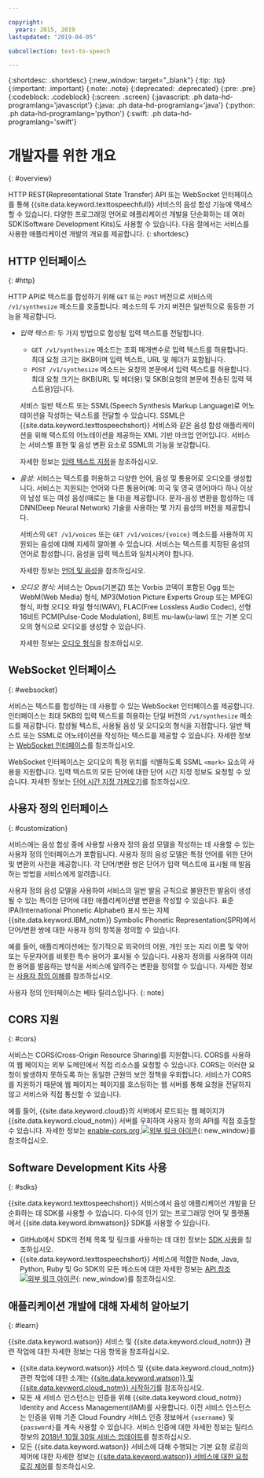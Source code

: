 ```yaml
---

copyright:
  years: 2015, 2019
lastupdated: "2019-04-05"

subcollection: text-to-speech

---
```


{:shortdesc: .shortdesc}
{:new_window: target="_blank"}
{:tip: .tip}
{:important: .important}
{:note: .note}
{:deprecated: .deprecated}
{:pre: .pre}
{:codeblock: .codeblock}
{:screen: .screen}
{:javascript: .ph data-hd-programlang='javascript'}
{:java: .ph data-hd-programlang='java'}
{:python: .ph data-hd-programlang='python'}
{:swift: .ph data-hd-programlang='swift'}

# 개발자를 위한 개요
{: #overview}

HTTP REST(Representational State Transfer) API 또는 WebSocket 인터페이스를 통해 {{site.data.keyword.texttospeechfull}} 서비스의 음성 합성 기능에 액세스할 수 있습니다. 다양한 프로그래밍 언어로 애플리케이션 개발을 단순화하는 데 여러 SDK(Software Development Kits)도 사용할 수 있습니다. 다음 절에서는 서비스를 사용한 애플리케이션 개발의 개요를 제공합니다.
{: shortdesc}

## HTTP 인터페이스
{: #http}

HTTP API로 텍스트를 합성하기 위해 `GET` 또는 `POST` 버전으로 서비스의 `/v1/synthesize` 메소드를 호출합니다. 메소드의 두 가지 버전은 일반적으로 동등한 기능을 제공합니다. 

-   *입력 텍스트:* 두 가지 방법으로 합성될 입력 텍스트를 전달합니다. 
    -   `GET /v1/synthesize` 메소드는 조회 매개변수로 입력 텍스트를 허용합니다. 최대 요청 크기는 8KB이며 입력 텍스트, URL 및 헤더가 포함됩니다. 
    -   `POST /v1/synthesize` 메소드는 요청의 본문에서 입력 텍스트를 허용합니다. 최대 요청 크기는 8KB(URL 및 헤더용) 및 5KB(요청의 본문에 전송된 입력 텍스트용)입니다. 

    서비스 일반 텍스트 또는 SSML(Speech Synthesis Markup Language)로 어노테이션을 작성하는 텍스트를 전달할 수 있습니다. SSML은 {{site.data.keyword.texttospeechshort}} 서비스와 같은 음성 합성 애플리케이션을 위해 텍스트의 어노테이션을 제공하는 XML 기반 마크업 언어입니다. 서비스는 서비스별 표현 및 음성 변환 요소로 SSML의 기능을 보강합니다. 

    자세한 정보는 [입력 텍스트 지정](/docs/services/text-to-speech/http.html#input)을 참조하십시오.
-   *음성:* 서비스는 텍스트를 허용하고 다양한 언어, 음성 및 통용어로 오디오를 생성합니다. 서비스는 지원되는 언어와 다른 통용어(예: 미국 및 영국 영어)마다 하나 이상의 남성 또는 여성 음성(때로는 둘 다)을 제공합니다. 문자-음성 변환을 합성하는 데 DNN(Deep Neural Network) 기술을 사용하는 몇 가지 음성의 버전을 제공합니다. 

    서비스의 `GET /v1/voices` 또는 `GET /v1/voices/{voice}` 메소드를 사용하여 지원되는 음성에 대해 지세히 알아볼 수 있습니다. 서비스는 텍스트를 지정된 음성의 언어로 합성합니다. 음성을 입력 텍스트와 일치시켜야 합니다. 

    자세한 정보는 [언어 및 음성](/docs/services/text-to-speech/voices.html)을 참조하십시오.
-   *오디오 형식:* 서비스는 Opus(기본값) 또는 Vorbis 코덱이 포함된 Ogg 또는 WebM(Web Media) 형식, MP3(Motion Picture Experts Group 또는 MPEG) 형식, 파형 오디오 파일 형식(WAV), FLAC(Free Lossless Audio Codec), 선형 16비트 PCM(Pulse-Code Modulation), 8비트 mu-law(u-law) 또는 기본 오디오의 형식으로 오디오를 생성할 수 있습니다. 

    자세한 정보는 [오디오 형식](/docs/services/text-to-speech/audio-formats.html)을 참조하십시오.

## WebSocket 인터페이스
{: #websocket}

서비스는 텍스트를 합성하는 데 사용할 수 있는 WebSocket 인터페이스를 제공합니다. 인터페이스는 최대 5KB의 입력 텍스트를 허용하는 단일 버전의 `/v1/synthesize` 메소드를 제공합니다. 합성될 텍스트, 사용될 음성 및 오디오의 형식을 지정합니다. 일반 텍스트 또는 SSML로 어노테이션을 작성하는 텍스트를 제공할 수 있습니다. 자세한 정보는 [WebSocket 인터페이스](/docs/services/text-to-speech/websockets.html)를 참조하십시오.

WebSocket 인터페이스는 오디오의 특정 위치를 식별하도록 SSML `<mark>` 요소의 사용을 지원합니다. 입력 텍스트의 모든 단어에 대한 단어 시간 지정 정보도 요청할 수 있습니다. 자세한 정보는 [단어 시간 지정 가져오기](/docs/services/text-to-speech/word-timing.html)를 참조하십시오.

## 사용자 정의 인터페이스
{: #customization}

서비스에는 음성 합성 중에 사용할 사용자 정의 음성 모델을 작성하는 데 사용할 수 있는 사용자 정의 인터페이스가 포함됩니다. 사용자 정의 음성 모델은 특정 언어를 위한 단어 및 변환의 사전을 제공합니다. 각 단어/변환 쌍은 단어가 입력 텍스트에 표시될 때 발음하는 방법을 서비스에게 알려줍니다. 

사용자 정의 음성 모델을 사용하여 서비스의 일반 발음 규칙으로 불완전한 발음이 생성될 수 있는 특이한 단어에 대한 애플리케이션별 변환을 작성할 수 있습니다. 표준 IPA(International Phonetic Alphabet) 표시 또는 자체 {{site.data.keyword.IBM_notm}} Symbolic Phonetic Representation(SPR)에서 단어/변환 쌍에 대한 사용자 정의 항목을 정의할 수 있습니다. 

예를 들어, 애플리케이션에는 정기적으로 외국어의 어원, 개인 또는 지리 이름 및 약어 또는 두문자어를 비롯한 특수 용어가 표시될 수 있습니다. 사용자 정의를 사용하여 이러한 용어를 발음하는 방식을 서비스에 알려주는 변환을 정의할 수 있습니다. 자세한 정보는 [사용자 정의 이해](/docs/services/text-to-speech/custom-intro.html)를 참조하십시오.

사용자 정의 인터페이스는 베타 릴리스입니다.
{: note}

## CORS 지원
{: #cors}

서비스는 CORS(Cross-Origin Resource Sharing)를 지원합니다. CORS를 사용하여 웹 페이지는 외부 도메인에서 직접 리소스를 요청할 수 있습니다. CORS는 이러한 요청이 발생하지 못하도록 하는 동일한 근원의 보안 정책을 우회합니다. 서비스가 CORS를 지원하기 때문에 웹 페이지는 페이지를 호스팅하는 웹 서버를 통해 요청을 전달하지 않고 서비스와 직접 통신할 수 있습니다. 

예를 들어, {{site.data.keyword.cloud}}의 서버에서 로드되는 웹 페이지가 {{site.data.keyword.cloud_notm}} 서버를 우회하여 사용자 정의 API를 직접 호출할 수 있습니다. 자세한 정보는 [enable-cors.org ![외부 링크 아이콘](../../icons/launch-glyph.svg "외부 링크 아이콘")](https://enable-cors.org/){: new_window}를 참조하십시오.

## Software Development Kits 사용
{: #sdks}

{{site.data.keyword.texttospeechshort}} 서비스에서 음성 애플리케이션 개발을 단순화하는 데 SDK를 사용할 수 있습니다. 다수의 인기 있는 프로그래밍 언어 및 플랫폼에서 {{site.data.keyword.ibmwatson}} SDK를 사용할 수 있습니다. 

-   GitHub에서 SDK의 전체 목록 및 링크를 사용하는 데 대한 정보는 [SDK 사용](/docs/services/watson/getting-started-sdks.html)을 참조하십시오.
-   {{site.data.keyword.texttospeechshort}} 서비스에 적합한 Node, Java, Python, Ruby 및 Go SDK의 모든 메소드에 대한 자세한 정보는 [API 참조 ![외부 링크 아이콘](../../icons/launch-glyph.svg "외부 링크 아이콘")](https://{DomainName}/apidocs/text-to-speech){: new_window}를 참조하십시오.

## 애플리케이션 개발에 대해 자세히 알아보기
{: #learn}

{{site.data.keyword.watson}} 서비스 및 {{site.data.keyword.cloud_notm}} 관련 작업에 대한 자세한 정보는 다음 항목을 참조하십시오.

-   {{site.data.keyword.watson}} 서비스 및 {{site.data.keyword.cloud_notm}} 관련 작업에 대한 소개는 [{{site.data.keyword.watson}} 및 {{site.data.keyword.cloud_notm}} 시작하기](/docs/services/watson/index.html)를 참조하십시오.
-   모든 새 서비스 인스턴스는 인증을 위해 {{site.data.keyword.cloud_notm}} Identity and Access Management(IAM)를 사용합니다. 이전 서비스 인스턴스는 인증을 위해 기존 Cloud Foundry 서비스 인증 정보에서 `{username}` 및 `{password}`를 계속 사용할 수 있습니다. 서비스 인증에 대한 자세한 정보는 릴리스 정보의 [2018년 10월 30일 서비스 업데이트](/docs/services/text-to-speech/release-notes.html#October2018)를 참조하십시오.
-   모든 {{site.data.keyword.watson}} 서비스에 대해 수행되는 기본 요청 로깅의 제어에 대한 자세한 정보는 [{{site.data.keyword.watson}} 서비스에 대한 요청 로깅 제어](/docs/services/watson/getting-started-logging.html)를 참조하십시오.
